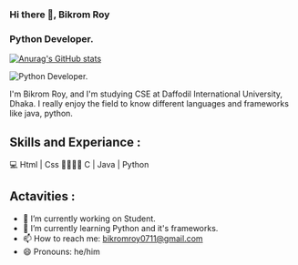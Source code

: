 ### Hi there 👋, Bikrom Roy
### Python Developer.

[![Anurag's GitHub stats](https://github-readme-stats.vercel.app/api?username=anuraghazra)](https://github.com/anuraghazra/github-readme-stats)

![Python Developer.](https://media.licdn.com/dms/image/D5603AQFmaY0jtkMaIg/profile-displayphoto-shrink_200_200/0/1678516173761?e=1684972800&v=beta&t=xYA-mC8G2KaOQZh-39MIHHGpQ6qouUmwEppM-oY_m_o)

I'm Bikrom Roy, and I'm studying CSE at Daffodil International University, Dhaka. I really enjoy the field to know different languages and frameworks like java, python.


## Skills and Experiance :
💻 Html | Css 
🧑‍🧑🏻‍💻 C | Java | Python

## Actavities :

- 🔭 I’m currently working on Student. 
- 🌱 I’m currently learning Python and it's frameworks. 
- 📫 How to reach me: bikromroy0711@gmail.com 
- 😄 Pronouns: he/him 





